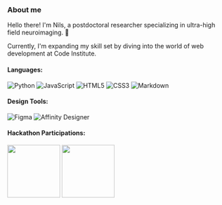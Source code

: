 ### About me

Hello there! I'm Nils, a postdoctoral researcher specializing in ultra-high field neuroimaging. 👋

Currently, I'm expanding my skill set by diving into the world of web development at Code Institute.

#### Languages:
![Python](https://img.shields.io/badge/python-3670A0?style=for-the-badge&logo=python&logoColor=ffdd54)
![JavaScript](https://img.shields.io/badge/javascript-%23323330.svg?style=for-the-badge&logo=javascript&logoColor=%23F7DF1E)
![HTML5](https://img.shields.io/badge/html5-%23E34F26.svg?style=for-the-badge&logo=html5&logoColor=white)
![CSS3](https://img.shields.io/badge/css3-%231572B6.svg?style=for-the-badge&logo=css3&logoColor=white)
![Markdown](https://img.shields.io/badge/markdown-%23000000.svg?style=for-the-badge&logo=markdown&logoColor=white)

#### Design Tools:
![Figma](https://img.shields.io/badge/figma-%23F24E1E.svg?style=for-the-badge&logo=figma&logoColor=white)
![Affinity Designer](https://img.shields.io/badge/affinity%20desginer-%231B72BE.svg?style=for-the-badge&logo=affinity-designer&logoColor=white)


#### Hackathon Participations:

<span>
    <a href="https://api.eu.badgr.io/public/assertions/Wfp4MXToQy6K95iC86ABuw"><img width="120px" height="120px" src="https://api.eu.badgr.io/public/assertions/Wfp4MXToQy6K95iC86ABuw/image"></a> 
    <a href="https://api.eu.badgr.io/public/assertions/NehCMQwvTsSklSysHBOjug"><img width="120px" height="120px" src="https://api.eu.badgr.io/public/assertions/NehCMQwvTsSklSysHBOjug/image"></a>
    </div>
</span>

